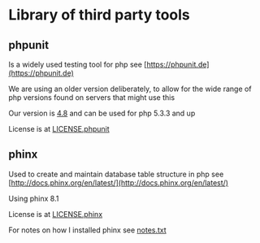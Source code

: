 # Library of third party tools

## phpunit

Is a widely used testing tool for php see [https://phpunit.de](https://phpunit.de)

We are using an older version deliberately, to allow for the wide range of php versions found on servers that might use this

Our version is [4.8](https://phpunit.de/manual/4.8/en) and can be used for php 5.3.3 and up

License is at [LICENSE.phpunit](phpunit/LICENSE.phpunit) 


## phinx

Used to create and maintain database table structure in php see [http://docs.phinx.org/en/latest/](http://docs.phinx.org/en/latest/)

Using phinx 8.1

License is at [LICENSE.phinx](phinx/LICENSE.phinx)

For notes on how I installed phinx see [notes.txt](phinx/notes.txt) 